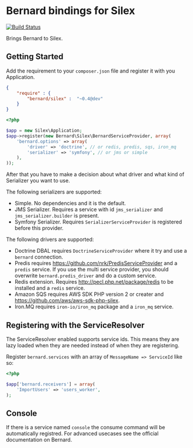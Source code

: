 Bernard bindings for Silex
==========================

[![Build Status](https://travis-ci.org/bernardphp/silex.png?branch=master)](https://travis-ci.org/bernardphp/silex)

Brings Bernard to Silex.

Getting Started
---------------

Add the requirement to your `composer.json` file and register it with you Application.

``` json
{
    "require" : {
        "bernard/silex" :  "~0.4@dev"
    }
}
```

``` php
<?php

$app = new Silex\Application;
$app->register(new Bernard\Silex\BernardServiceProvider, array(
    'bernard.options' => array(
        'driver' => 'doctrine', // or redis, predis, sqs, iron_mq
        'serializer' => 'symfony', // or jms or simple
    ),
));
```

After that you have to make a decision about what driver and what kind of Serializer
you want to use.

The following serializers are supported:

 * Simple. No dependencies and it is the default.
 * JMS Serializer. Requires a service with id `jms_serializer` and `jms_serializer.builder` is present.
 * Symfony Serializer. Requires `SerializerServiceProvider` is registered before this provider.


The following drivers are supported:

 * Doctrine DBAL requires `DoctrineServiceProvider` where it try and use a `bernard` connection.
 * Predis requires https://github.com/nrk/PredisServiceProvider and a `predis` service. If you use the multi
 service provider, you should overwrite `bernard.predis_driver` and do a custom service.
 * Redis extension. Requires http://pecl.php.net/package/redis to be installed and a `redis` service.
 * Amazon SQS requires AWS SDK PHP version 2 or creater and https://github.com/aws/aws-sdk-php-silex.
 * Iron.MQ requires `iron-io/iron_mq` package and a `iron_mq` service.

Registering with the ServiceResolver
------------------------------------

The ServiceResolver enabled supports service ids. This means they are lazy loaded when they are needed instead
of when they are registering.

Register `bernard.services` with an array of `MessageName => ServiceId` like so:

``` php
<?php

$app['bernard.receivers'] = array(
    'ImportUsers' => 'users_worker',
);
```

Console
-------

If there is a service named `console` the consume command will be automatically registred. For advanced
usecases see the official documentation on Bernard.
